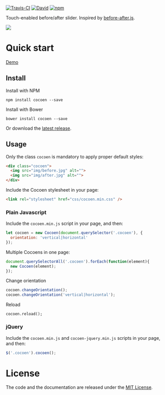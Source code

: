 [![Travis-CI](https://travis-ci.org/koenoe/cocoen.svg)](https://travis-ci.org/koenoe/cocoen)
[![David](https://david-dm.org/koenoe/cocoen.svg)](https://david-dm.org)
[![npm](https://img.shields.io/npm/dt/cocoen.svg)](https://www.npmjs.com/package/cocoen)

Touch-enabled before/after slider. Inspired by [before-after.js](https://github.com/jotform/before-after.js).

![](readme.gif)

# Quick start
[Demo](https://koenromers.com/cocoen/demo.html)

## Install
Install with NPM
```
npm install cocoen --save
```
Install with Bower
```
bower install cocoen --save
```
Or download the [latest release](https://github.com/koenoe/cocoen/releases).

## Usage
Only the class `cocoen` is mandatory to apply proper default styles:

```html
<div class="cocoen">
  <img src="img/before.jpg" alt="">
  <img src="img/after.jpg" alt="">
</div>
```

Include the Cocoen stylesheet in your page:

```html
<link rel="stylesheet" href="css/cocoen.min.css" />
```

### Plain Javascript
Include the `cocoen.min.js` script in your page, and then:
```js
let cocoen = new Cocoen(document.querySelector('.cocoen'), {
  orientation: 'vertical|horizontal'
});
```
Multiple Cocoens in one page:
```js
document.querySelectorAll('.cocoen').forEach(function(element){
  new Cocoen(element);
});
```
Change orientation
```js
cocoen.changeOrientation();
cocoen.changeOrientation('vertical|horizontal');
```
Reload
```
cocoen.reload();
```

### jQuery
Include the `cocoen.min.js` and `cocoen-jquery.min.js` scripts in your page, and then:
```js
$('.cocoen').cocoen();
```

# License

The code and the documentation are released under the [MIT License](LICENSE).
